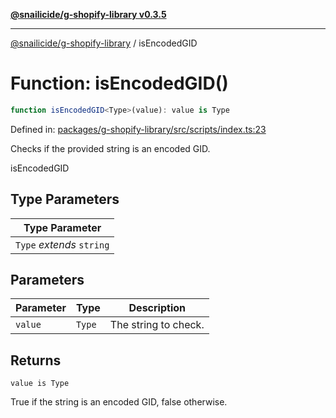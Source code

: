 [**@snailicide/g-shopify-library v0.3.5**](../README.md)

---

[@snailicide/g-shopify-library](../README.md) / isEncodedGID

# Function: isEncodedGID()

```ts
function isEncodedGID<Type>(value): value is Type
```

Defined in:
[packages/g-shopify-library/src/scripts/index.ts:23](https://github.com/gbtunney/snailicide-monorepo/blob/master/packages/g-shopify-library/src/scripts/index.ts#L23)

Checks if the provided string is an encoded GID.

isEncodedGID

## Type Parameters

| Type Parameter            |
| ------------------------- |
| `Type` _extends_ `string` |

## Parameters

| Parameter | Type   | Description          |
| --------- | ------ | -------------------- |
| `value`   | `Type` | The string to check. |

## Returns

`value is Type`

True if the string is an encoded GID, false otherwise.
